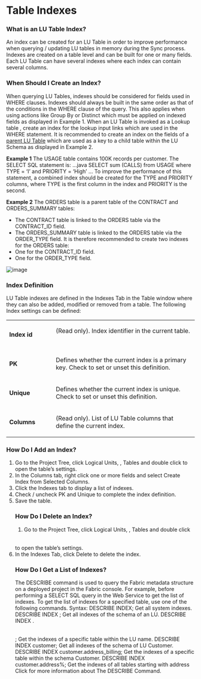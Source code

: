 # Table Indexes

### What is an LU Table Index?  
An index can be created for an LU Table in order to improve performance when querying / updating LU tables in memory during the Sync process. Indexes are created on a table level and can be built for one or many fields. Each LU Table can have several indexes where each index can contain several columns.

### When Should I Create an Index?
When querying LU Tables, indexes should be considered for fields used in WHERE clauses.
Indexes should always be built in the same order as that of the conditions in the WHERE clause of the query. This also applies when using actions like Group By or Distinct which must be applied on   indexed fields as displayed in Example 1.
When an LU Table is invoked as a Lookup table , create an index for the lookup input links which are used in the WHERE statement.
It is recommended to create an index on the fields of a [parent LU Table](https://github.com/k2view-academy/K2View-Academy/blob/master/articles/03_logical_units/12_LU_hierarchy_and_linking_table_population.md) which are used as a key to a child table within the LU Schema as displayed in Example 2.

**Example 1**
The USAGE table contains 100K records per customer. The SELECT SQL statement is:
...java
SELECT sum (CALLS) from USAGE where TYPE = ‘I’ and PRIORITY = ‘High’
...
To improve the performance of this statement, a combined index should be created for the TYPE and PRIORITY columns, where TYPE is the first column in the index and PRIORITY is the second.

**Example 2**
The ORDERS table is a parent table of the CONTRACT and ORDERS_SUMMARY tables: 
*	The CONTRACT table is linked to the ORDERS table via the CONTRACT_ID field.
*	The ORDERS_SUMMARY table is linked to the ORDERS table via the ORDER_TYPE field. 
It is therefore recommended to create two indexes for the ORDERS table:
*	One for the CONTRACT_ID field.
*	One for the ORDER_TYPE field.

![image](https://github.com/k2view-academy/K2View-Academy/blob/master/articles/06_LU_tables/images/06_03_table_indexes1.png)

### Index Definition 
LU Table indexes are defined in the Indexes Tab in the Table window where they can also be added, modified or removed from a table. The following Index settings can be defined:  

<table>
<tbody>
<tr>
<td width="122">
<p><strong>Index id</strong></p>
</td>
<td width="464">
<p>(Read only). Index identifier in the current table. &nbsp;</p>
</td>
</tr>
<tr>
<td width="122">
<p><strong>PK</strong></p>
</td>
<td width="464">
<p>Defines whether the current index is a primary key. Check to set or unset this definition.</p>
</td>
</tr>
<tr>
<td width="122">
<p><strong>Unique</strong></p>
</td>
<td width="464">
<p>Defines whether the current index is unique. Check to set or unset this definition.</p>
</td>
</tr>
<tr>
<td width="122">
<p><strong>Columns</strong></p>
</td>
<td width="464">
<p>(Read only). List of LU Table columns that define the current index. &nbsp;</p>
</td>
</tr>
</tbody>
</table>

### How Do I Add an Index? 
1.	Go to the Project Tree, click Logical Units, <LU Name>, Tables and double click <Table Name> to open the table’s settings. 
2.	In the Columns tab, right click one or more fields and select Create Index from Selected Columns. 
3.	Click the Indexes tab to display a list of indexes. 
4.	Check / uncheck PK and Unique to complete the index definition.
5.	Save the table. 

### How Do I Delete an Index?  
1.	Go to the Project Tree, click Logical Units, <LU Name>, Tables and double click <Table Name> to open the table’s settings. 
2.	In the Indexes Tab, click Delete to delete the index.

### How Do I Get a List of Indexes? 
The DESCRIBE command is used to query the Fabric metadata structure on a deployed project in the Fabric console. For example, before performing a SELECT SQL query in the Web Service to get the list of indexes.
To get the list of indexes for a specified table, use one of the following commands.
Syntax:
DESCRIBE INDEX; Get all system indexes.
DESCRIBE INDEX <LU Name>; Get all indexes of the schema of an LU.
DESCRIBE INDEX <LU Name>.<Table Name>; Get the indexes of a specific table within the LU name.
DESCRIBE INDEX customer; Get all indexes of the schema of LU Customer.
DESCRIBE INDEX customer.address_billing; Get the indexes of a specific table within the schema Customer.
DESCRIBE INDEX customer.address%; Get the indexes of all tables starting with address
Click for more information about The DESCRIBE  Command.
